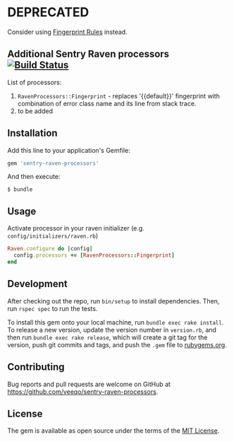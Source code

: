 # DEPRECATED

Consider using [Fingerprint Rules](https://docs.sentry.io/product/sentry-basics/guides/grouping-and-fingerprints/#fingerprint-rules) instead.

## Additional Sentry Raven processors [![Build Status](https://travis-ci.com/veeqo/sentry-raven-processors.svg?branch=master)](https://travis-ci.com/veeqo/sentry-raven-processors)

List of processors:
1. `RavenProcessors::Fingerprint` - replaces '{{default}}' fingerprint with combination of error class name and its line from stack trace.
2. to be added

## Installation

Add this line to your application's Gemfile:

```ruby
gem 'sentry-raven-processors'
```

And then execute:

    $ bundle

## Usage

Activate processor in your raven initializer (e.g. `config/initializers/raven.rb`)

```ruby
Raven.configure do |config|
  config.processors += [RavenProcessors::Fingerprint]
end
```

## Development

After checking out the repo, run `bin/setup` to install dependencies. Then, run `rspec spec` to run the tests.

To install this gem onto your local machine, run `bundle exec rake install`. To release a new version, update the version number in `version.rb`, and then run `bundle exec rake release`, which will create a git tag for the version, push git commits and tags, and push the `.gem` file to [rubygems.org](https://rubygems.org).

## Contributing

Bug reports and pull requests are welcome on GitHub at https://github.com/veeqo/sentry-raven-processors.

## License

The gem is available as open source under the terms of the [MIT License](https://opensource.org/licenses/MIT).
